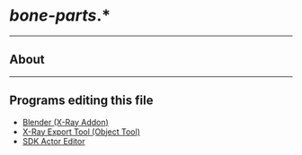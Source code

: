 # *bone-parts*.*

___

## About

___

## Programs editing this file

- [Blender (X-Ray Addon)](../../../modding-tools/blender/blender-x-ray-addon-summary.md)
- [X-Ray Export Tool (Object Tool)](../../../modding-tools/models/xray-export-tool.md)
- [SDK Actor Editor](../../../modding-tools/sdk/actor-editor/actor-editor.md)
